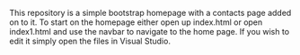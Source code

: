 This repository is a simple bootstrap homepage with a contacts page added on to it.
To start on the homepage either open up index.html or open index1.html and use the navbar to navigate to the home page.
If you wish to edit it simply open the files in Visual Studio.